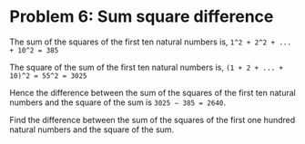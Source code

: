 # Problem 6: Sum square difference

The sum of the squares of the first ten natural numbers is,
```1^2 + 2^2 + ... + 10^2 = 385```

The square of the sum of the first ten natural numbers is,
```(1 + 2 + ... + 10)^2 = 55^2 = 3025```

Hence the difference between the sum of the squares of the first ten natural numbers and the square of the sum is ```3025 − 385 = 2640```.

Find the difference between the sum of the squares of the first one hundred natural numbers and the square of the sum.

